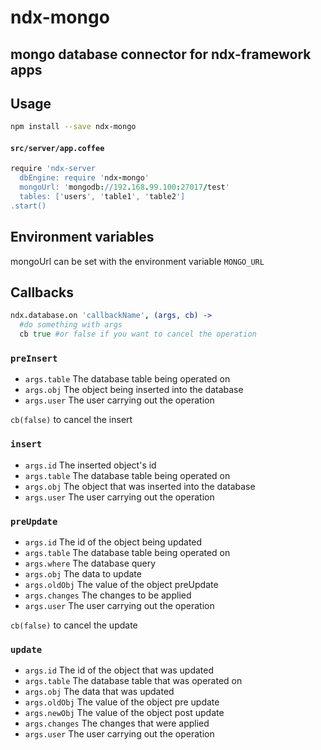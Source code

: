 # ndx-mongo  

mongo database connector for ndx-framework apps  
-----------------------------------------------

## Usage  
```bash
npm install --save ndx-mongo
```
#### `src/server/app.coffee`
```coffeescript
require 'ndx-server
  dbEngine: require 'ndx-mongo'
  mongoUrl: 'mongodb://192.168.99.100:27017/test'
  tables: ['users', 'table1', 'table2']
.start()
```

## Environment variables
mongoUrl can be set with the environment variable `MONGO_URL`  

## Callbacks

```coffeescript
ndx.database.on 'callbackName', (args, cb) ->
  #do something with args
  cb true #or false if you want to cancel the operation
```

### `preInsert`
* `args.table`
  The database table being operated on
* `args.obj`
  The object being inserted into the database
* `args.user`
  The user carrying out the operation
  
`cb(false)` to cancel the insert
  
### `insert`
* `args.id`
  The inserted object's id
* `args.table`
  The database table being operated on
* `args.obj`
  The object that was inserted into the database
* `args.user`
  The user carrying out the operation
  
### `preUpdate`
* `args.id`
  The id of the object being updated
* `args.table`
  The database table being operated on
* `args.where`
  The database query
* `args.obj`
  The data to update
* `args.oldObj`
  The value of the object preUpdate
* `args.changes`
  The changes to be applied
* `args.user`
  The user carrying out the operation
  
`cb(false)` to cancel the update
  
### `update`
* `args.id`
  The id of the object that was updated
* `args.table`
  The database table that was operated on
* `args.obj`
  The data that was updated
* `args.oldObj`
  The value of the object pre update
* `args.newObj`
  The value of the object post update
* `args.changes`
  The changes that were applied
* `args.user`
  The user carrying out the operation
  